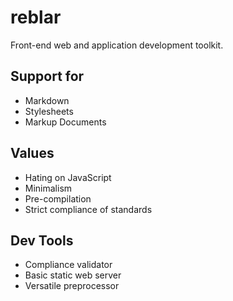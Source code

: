 # reblar

Front-end web and application development toolkit.

## Support for

- Markdown
- Stylesheets
- Markup Documents

## Values

- Hating on JavaScript
- Minimalism
- Pre-compilation
- Strict compliance of standards

## Dev Tools

- Compliance validator
- Basic static web server
- Versatile preprocessor
